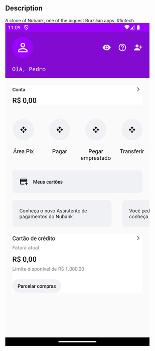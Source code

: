 ## Description
A clone of Nubank, one of the biggest Brazilian apps. #fintech
![clone screenshot](Screenshot_1711764580.png "Screenshot")
